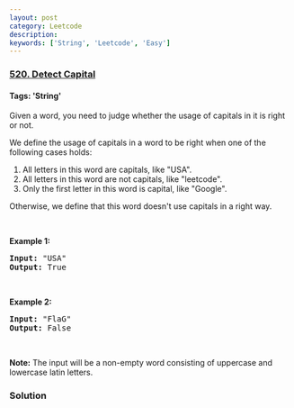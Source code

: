 ```yaml
---
layout: post
category: Leetcode
description: 
keywords: ['String', 'Leetcode', 'Easy']
---
```

### [520. Detect Capital](https://leetcode.com/problems/detect-capital)

#### Tags: 'String'

<div class="content__u3I1 question-content__JfgR"><div><p>Given a word, you need to judge whether the usage of capitals in it is right or not.</p>
<p>We define the usage of capitals in a word to be right when one of the following cases holds:</p>
<ol>
<li>All letters in this word are capitals, like "USA".</li>
<li>All letters in this word are not capitals, like "leetcode".</li>
<li>Only the first letter in this word is capital, like "Google".</li>
</ol>
Otherwise, we define that this word doesn't use capitals in a right way.

<p> </p>
<p><b>Example 1:</b></p>
<pre><b>Input:</b> "USA"
<b>Output:</b> True
</pre>
<p> </p>
<p><b>Example 2:</b></p>
<pre><b>Input:</b> "FlaG"
<b>Output:</b> False
</pre>
<p> </p>
<p><b>Note:</b> The input will be a non-empty word consisting of uppercase and lowercase latin letters.</p>
</div></div>

### Solution
